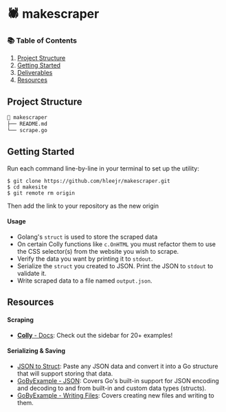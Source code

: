 # 🕷 makescraper

### 📚 Table of Contents

1. [Project Structure](#project-structure)
2. [Getting Started](#getting-started)
3. [Deliverables](#deliverables)
4. [Resources](#resources)

## Project Structure

```bash
📂 makescraper
├── README.md
└── scrape.go
```

## Getting Started

Run each command line-by-line in your terminal to set up the utility:
```
$ git clone https://github.com/hleejr/makescraper.git
$ cd makesite
$ git remote rm origin
```
Then add the link to your repository as the new origin

#### Usage

- Golang's `struct` is used to store the scraped data
- On certain Colly functions like `c.OnHTML` you must refactor them to use the CSS selector(s) from the website you wish to scrape.
- Verify the data you want by printing it to `stdout`.
- Serialize the `struct` you created to JSON. Print the JSON to `stdout` to validate it.
- Write scraped data to a file named `output.json`.

## Resources

#### Scraping

- [**Colly** - Docs](http://go-colly.org/docs/): Check out the sidebar for 20+ examples!

#### Serializing & Saving

- [JSON to Struct](https://mholt.github.io/json-to-go/): Paste any JSON data and convert it into a Go structure that will support storing that data.
- [GoByExample - JSON](https://gobyexample.com/json): Covers Go's built-in support for JSON encoding and decoding to and from built-in and custom data types (structs).
- [GoByExample - Writing Files](https://gobyexample.com/writing-files): Covers creating new files and writing to them.
